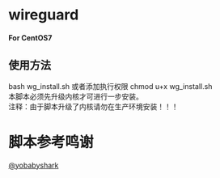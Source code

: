 # wireguard
#### For CentOS7
## 使用方法
bash wg_install.sh 或者添加执行权限 chmod u+x wg_install.sh <br>
本脚本必须先升级内核才可进行一步安装。<br>
注释：由于脚本升级了内核请勿在生产环境安装！！！

# 脚本参考鸣谢
[@yobabyshark](https://github.com/yobabyshark/wireguard)



